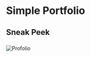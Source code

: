 # Simple Portfolio 


## Sneak Peek
### 
![Profolio](https://github.com/HimkarSingh/simple-website/new/main/OIG.jpeg)
